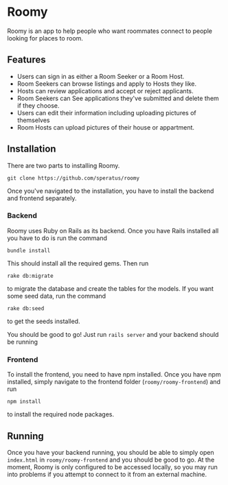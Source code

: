 # Roomy
Roomy is an app to help people who want roommates connect to people looking for places to room.

## Features

* Users can sign in as either a Room Seeker or a Room Host.
* Room Seekers can browse listings and apply to Hosts they like.
* Hosts can review applications and accept or reject applicants.
* Room Seekers can See applications they've submitted and delete them if they choose.
* Users can edit their information including uploading pictures of themselves
* Room Hosts can upload pictures of their house or appartment.

## Installation
There are two parts to installing Roomy.

```
git clone https://github.com/speratus/roomy
```
Once you've navigated to the installation, you have to install the backend and frontend separately.

### Backend
Roomy uses Ruby on Rails as its backend. Once you have Rails installed all you have to do is run the command
```
bundle install
```
This should install all the required gems. Then run
```
rake db:migrate
```
to migrate the database and create the tables for the models. If you want some seed data, run the command
```
rake db:seed
```
to get the seeds installed.

You should be good to go! Just run `rails server` and your backend should be running

### Frontend
To install the frontend, you need to have npm installed. Once you have npm installed, simply navigate to the frontend folder (`roomy/roomy-frontend`) and run
```
npm install
```
to install the required node packages.

## Running
Once you have your backend running, you should be able to simply open `index.html` in `roomy/roomy-frontend` and you should be good to go. At the moment, Roomy is only configured to be accessed locally, so you may run into problems if you attempt to connect to it from an external machine.
